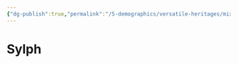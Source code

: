 ```yaml
---
{"dg-publish":true,"permalink":"/5-demographics/versatile-heritages/mixed-lineage/malakim/sylph/","noteIcon":""}
---
```


# Sylph
